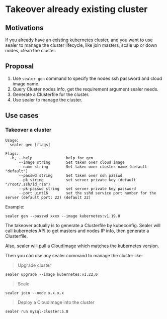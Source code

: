 # Takeover already existing cluster

## Motivations

If you already have an existing kubernetes cluster, and you want to use sealer to manage the cluster lifecycle, like
join masters, scale up or down nodes, clean the cluster.

## Proposal

1. Use `sealer gen` command to specify the nodes ssh password and cloud image name.
2. Query Cluster nodes info, get the requirement argument sealer needs.
3. Generate a Clusterfile for the cluster.
4. Use sealer to manage the cluster.

## Use cases

### Takeover a cluster

```shell
Usage:
  sealer gen [flags]

Flags:
  -h, --help               help for gen
      --image string       Set taken over cloud image
      --name string        Set taken over cluster name (default "default")
      --passwd string      Set taken over ssh passwd
      --pk string          set server private key (default "/root/.ssh/id_rsa")
      --pk-passwd string   set server private key password
      --port uint16        set the sshd service port number for the server (default port: 22) (default 22)
```

Example:

```shell script
sealer gen --passwd xxxx --image kubernetes:v1.19.8
```

The takeover actually is to generate a Clusterfile by kubeconfig. Sealer will call kubernetes API to get masters and
nodes IP info, then generate a Clusterfile.

Also, sealer will pull a CloudImage which matches the kubernetes version.

Then you can use any sealer command to manage the cluster like:

> Upgrade cluster

```shell script
sealer upgrade --image kubernetes:v1.22.0
```

> Scale

```shell script
sealer join --node x.x.x.x
```

> Deploy a CloudImage into the cluster

```shell script
sealer run mysql-cluster:5.8
```